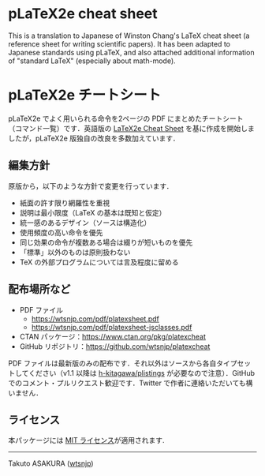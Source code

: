 # pLaTeX2e cheat sheet

This is a translation to Japanese of Winston Chang's LaTeX cheat sheet (a reference sheet for writing scientific papers). It has been adapted to Japanese standards using pLaTeX, and also attached additional information of "standard LaTeX" (especially about math-mode).

# pLaTeX2e チートシート

pLaTeX2e でよく用いられる命令を2ページの PDF にまとめたチートシート（コマンド一覧）です．英語版の [LaTeX2e Cheat Sheet](http://www.stdout.org/~winston/latex/) を基に作成を開始しましたが，pLaTeX2e 版独自の改良を多数加えています．

## 編集方針

原版から，以下のような方針で変更を行っています．

* 紙面の許す限り網羅性を重視
* 説明は最小限度（LaTeX の基本は既知と仮定）
* 統一感のあるデザイン（ソースは構造化）
* 使用頻度の高い命令を優先
* 同じ効果の命令が複数ある場合は綴りが短いものを優先
* 「標準」以外のものは原則扱わない
* TeX の外部プログラムについては言及程度に留める

## 配布場所など

* PDF ファイル
	* <https://wtsnjp.com/pdf/platexsheet.pdf>
	* <https://wtsnjp.com/pdf/platexsheet-jsclasses.pdf>
* CTAN パッケージ：<https://www.ctan.org/pkg/platexcheat>
* GitHub リポジトリ：<https://github.com/wtsnjp/platexcheat>

PDF ファイルは最新版のみの配布です．それ以外はソースから各自タイプセットしてください（v1.1 以降は [h-kitagawa/plistings](https://github.com/h-kitagawa/plistings) が必要なので注意）．GitHub でのコメント・プルリクエスト歓迎です．Twitter で作者に連絡いただいても構いません．

## ライセンス

本パッケージには [MIT ライセンス](./LICENSE)が適用されます.

---

Takuto ASAKURA ([wtsnjp](https://twitter.com/wtsnjp))
